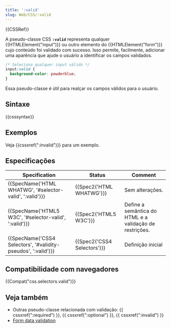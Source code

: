 ```yaml
---
title: ':valid'
slug: Web/CSS/:valid
---
```

{{CSSRef}}

A pseudo-classe CSS **`:valid`** representa qualquer {{HTMLElement("input")}} ou outro elemento do {{HTMLElement("form")}} cujo conteúdo foi validado com sucesso. Isso permite, facilmente, adicionar uma aparência que ajude o usuário a identificar os campos validados.

```css
/* Seleciona qualquer input válido */
input:valid {
  background-color: powderblue;
}
```

Essa pseudo-classe é útil para realçar os campos válidos para o usuário.

## Sintaxe

{{csssyntax}}

## Exemplos

Veja {{cssxref(":invalid")}} para um exemplo.

## Especificações

| Specification                                                                    | Status                               | Comment                                                 |
| -------------------------------------------------------------------------------- | ------------------------------------ | ------------------------------------------------------- |
| {{SpecName('HTML WHATWG', '#selector-valid', ':valid')}}     | {{Spec2('HTML WHATWG')}}     | Sem alterações.                                         |
| {{SpecName('HTML5 W3C', '#selector-valid', ':valid')}}         | {{Spec2('HTML5 W3C')}}         | Define a semântica do HTML e a validação de restrições. |
| {{SpecName('CSS4 Selectors', '#validity-pseudos', ':valid')}} | {{Spec2('CSS4 Selectors')}} | Definição inicial                                       |

## Compatibilidade com navegadores

{{Compat("css.selectors.valid")}}

## Veja também

- Outras pseudo-classe relacionada com validação: {{ cssxref(":required") }}, {{ cssxref(":optional") }}, {{ cssxref(":invalid") }}
- [Form data validation](/pt-BR/docs/Learn/HTML/Forms/Form_validation)
